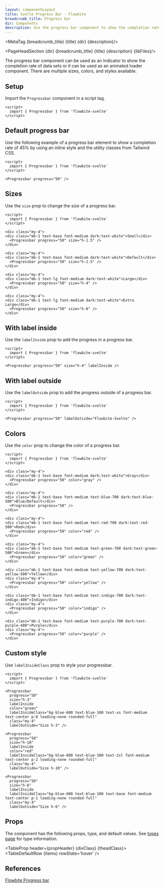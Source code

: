 ```yaml
---
layout: componentLayout
title: Svelte Progress Bar - Flowbite
breadcrumb_title: Progress bar
dir: Components
description: Use the progress bar component to show the completion rate of a data indicator or use it as a loader element
---
```


<MetaTag {breadcrumb_title} {title} {dir} {description}/>

<script>
  import { PageHeadSection, TableProp, TableDefaultRow, MetaTag } from '../utils'
  import { P, A } from '$lib'
  import { props as items } from '../props/Progressbar.json'
  // Props table
  let propHeader = ['Name', 'Type', 'Default']
  let divClass='w-full relative overflow-x-auto shadow-md sm:rounded-lg py-4'
  let theadClass ='text-xs text-gray-700 uppercase bg-gray-50 dark:bg-gray-700 dark:text-white'
  // lib files
  const libFiles = import.meta.glob('../../lib/progressbars/*.svelte')
</script>

<PageHeadSection {dir} {breadcrumb_title} {title} {description} {libFiles}/>

The progress bar component can be used as an indicator to show the completion rate of data sets or it can be used as an animated loader component. There are multiple sizes, colors, and styles available.

## Setup

Import the `Progressbar` component in a script tag.

```svelte example hideOutput
<script>
  import { Progressbar } from 'flowbite-svelte'
</script>
```

## Default progress bar

Use the following example of a progress bar element to show a completion rate of 45% by using an inline style and the utility classes from Tailwind CSS.

```svelte example hideScript
<script>
  import { Progressbar } from 'flowbite-svelte'
</script>

<Progressbar progress="50" />
```

## Sizes

Use the `size` prop to change the size of a progress bar.

```svelte example hideScript
<script>
  import { Progressbar } from 'flowbite-svelte'
</script>

<div class="my-4">
<div class="mb-1 text-base font-medium dark:text-white">Small</div>
  <Progressbar progress="50" size="h-1.5" />
</div>

<div class="my-4">
<div class="mb-1 text-base font-medium dark:text-white">Default</div>
  <Progressbar progress="50" size="h-2.5" />
</div>

<div class="my-4">
<div class="mb-1 text-lg font-medium dark:text-white">Large</div>
  <Progressbar progress="50" size="h-4" />
</div>

<div class="my-4">
<div class="mb-1 text-lg font-medium dark:text-white">Extra Large</div>
  <Progressbar progress="50" size="h-6" />
</div>
```

## With label inside

Use the `labelInside` prop to add the progress in a progress bar.


```svelte example hideScript
<script>
  import { Progressbar } from 'flowbite-svelte'
</script>

<Progressbar progress="50" size="h-4" labelInside />
```

## With label outside

Use the `labelOutside` prop to add the progress outside of a progress bar.


```svelte example hideScript
<script>
  import { Progressbar } from 'flowbite-svelte'
</script>

<Progressbar progress="50" labelOutside="Flowbite-Svelte" />
```

## Colors

Use the `color` prop to change the color of a progress bar.


```svelte example hideScript
<script>
  import { Progressbar } from 'flowbite-svelte'
</script>

<div class="my-4">
<div class="mb-1 text-base font-medium dark:text-white">Gray</div>
  <Progressbar progress="50" color="gray" />
</div>

<div class="my-4">
<div class="mb-1 text-base font-medium text-blue-700 dark:text-blue-500">Blue/Default</div>
  <Progressbar progress="50" />
</div>

<div class="my-4">
<div class="mb-1 text-base font-medium text-red-700 dark:text-red-500">Red</div>
  <Progressbar progress="50" color="red" />
</div>

<div class="my-4">
<div class="mb-1 text-base font-medium text-green-700 dark:text-green-500">Green</div>
  <Progressbar progress="50" color="green" />
</div>

<div class="mb-1 text-base font-medium text-yellow-700 dark:text-yellow-500">Yellow</div>
<div class="my-4">
  <Progressbar progress="50" color="yellow" />
</div>

<div class="mb-1 text-base font-medium text-indigo-700 dark:text-indigo-400">Indigo</div>
<div class="my-4">
  <Progressbar progress="50" color="indigo" />
</div>

<div class="mb-1 text-base font-medium text-purple-700 dark:text-purple-400">Purple</div>
<div class="my-4">
  <Progressbar progress="50" color="purple" />
</div>
```

## Custom style

Use `labelInsideClass` prop to style your progressbar.


```svelte example hideScript
<script>
  import { Progressbar } from 'flowbite-svelte'
</script>

<Progressbar
  progress="50"
  size="h-3"
  labelInside
  color="green"
  labelInsideClass="bg-blue-600 text-blue-100 text-xs font-medium text-center p-0 leading-none rounded-full"
  class="my-4"
  labelOutside="Size h-3" />

<Progressbar
  progress="50"
  size="h-10"
  labelInside
  color="red"
  labelInsideClass="bg-blue-600 text-blue-100 text-2xl font-medium text-center p-2 leading-none rounded-full"
  class="my-4"
  labelOutside="Size h-10" />

<Progressbar
  progress="50"
  size="h-6"
  labelInside
  labelInsideClass="bg-blue-600 text-blue-100 text-base font-medium text-center p-1 leading-none rounded-full"
  class="my-4"
  labelOutside="Size h-6" />
```

## Props

The component has the following props, type, and default values. See <A href="/pages/types">types page</A> for type information.

<TableProp header={propHeader} {divClass} {theadClass}>
  <TableDefaultRow {items} rowState='hover' />
</TableProp>

## References

<P>
  <A href="https://flowbite.com/docs/components/progress/" target="_blank" rel="noreferrer" class="link"
    >Flowbite Progress bar</A
  >
</P>
